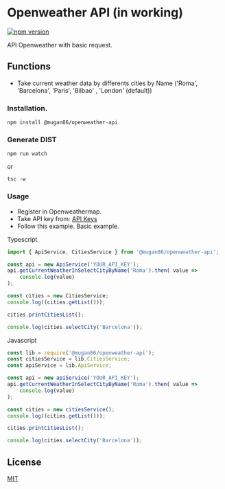 # Openweather API (in working)

[![npm version](https://badge.fury.io/js/%40mugan86%2Fopenweather-api.svg)](https://badge.fury.io/js/%40mugan86%2Fopenweather-api)

API Openweather with basic request.

## Functions

* Take current weather data by differents cities by Name ('Roma', 'Barcelona', 'Paris', 'Bilbao' , 'London' (default))

### Installation.
```
npm install @mugan86/openweather-api
```

### Generate DIST
```
npm run watch
```
or
```
tsc -w
```

### Usage

* Register in Openweathermap.
* Take API key from: [API Keys](https://home.openweathermap.org/api_keys)
* Follow this example. Basic example.

Typescript
```typescript
import { ApiService, CitiesService } from '@mugan86/openweather-api';

const api = new ApiService('YOUR_API_KEY');
api.getCurrentWeatherInSelectCityByName('Roma').then( value =>
    console.log(value)
);

const cities = new CitiesService;
console.log((cities.getList()));

cities.printCitiesList();

console.log(cities.selectCity('Barcelona'));
```
Javascript
```javascript
const lib = require('@mugan86/openweather-api');
const citiesService = lib.CitiesService;
const apiService = lib.ApiService;

const api = new apiService('YOUR_API_KEY');
api.getCurrentWeatherInSelectCityByName('Roma').then( value =>
    console.log(value)
);

const cities = new citiesService();
console.log((cities.getList()));

cities.printCitiesList();

console.log(cities.selectCity('Barcelona'));
```
## License
[MIT](https://choosealicense.com/licenses/mit/)